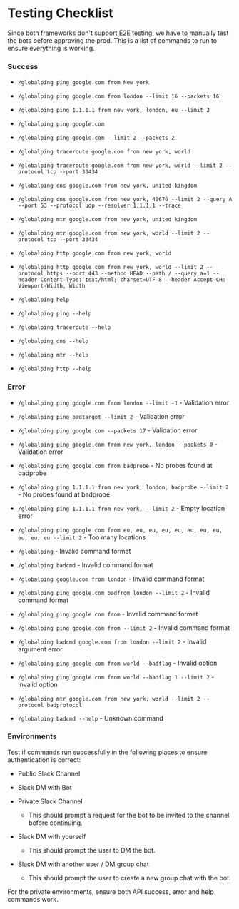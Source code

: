 # Testing Checklist

Since both frameworks don't support E2E testing, we have to manually test the bots before approving the prod. This is a list of commands to run to ensure everything is working.

### Success

- `/globalping ping google.com from New york`
- `/globalping ping google.com from london --limit 16 --packets 16`

- `/globalping ping 1.1.1.1 from new york, london, eu --limit 2`

- `/globalping ping google.com`
- `/globalping ping google.com --limit 2 --packets 2`

- `/globalping traceroute google.com from new york, world`
- `/globalping traceroute google.com from new york, world --limit 2 --protocol tcp --port 33434`

- `/globalping dns google.com from new york, united kingdom`
- `/globalping dns google.com from new york, 40676 --limit 2 --query A --port 53 --protocol udp --resolver 1.1.1.1 --trace`

- `/globalping mtr google.com from new york, united kingdom`
- `/globalping mtr google.com from new york, world --limit 2 --protocol tcp --port 33434`

- `/globalping http google.com from new york, world`
- `/globalping http google.com from new york, world --limit 2 --protocol https --port 443 --method HEAD --path / --query a=1 --header Content-Type: text/html; charset=UTF-8 --header Accept-CH: Viewport-Width, Width`

- `/globalping help`
- `/globalping ping --help`
- `/globalping traceroute --help`
- `/globalping dns --help`
- `/globalping mtr --help`
- `/globalping http --help`

### Error

- `/globalping ping google.com from london --limit -1` - Validation error
- `/globalping ping badtarget --limit 2` - Validation error
- `/globalping ping google.com --packets 17` - Validation error
- `/globalping ping google.com from new york, london --packets 0` - Validation error

- `/globalping ping google.com from badprobe` - No probes found at badprobe
- `/globalping ping 1.1.1.1 from new york, london, badprobe --limit 2` - No probes found at badprobe
- `/globalping ping 1.1.1.1 from new york, --limit 2` - Empty location error
- `/globalping ping google.com from eu, eu, eu, eu, eu, eu, eu, eu, eu, eu, eu --limit 2` - Too many locations

- `/globalping` - Invalid command format
- `/globalping badcmd` - Invalid command format
- `/globalping google.com from london` - Invalid command format
- `/globalping ping google.com badfrom london --limit 2` - Invalid command format
- `/globalping ping google.com from` - Invalid command format
- `/globalping ping google.com from --limit 2` - Invalid command format

- `/globalping badcmd google.com from london --limit 2` - Invalid argument error

- `/globalping ping google.com from world --badflag` - Invalid option
- `/globalping ping google.com from world --badflag 1 --limit 2` - Invalid option
- `/globalping mtr google.com from new york, world --limit 2 --protocol badprotocol`

- `/globalping badcmd --help` - Unknown command

### Environments

Test if commands run successfully in the following places to ensure authentication is correct:

- Public Slack Channel
- Slack DM with Bot

- Private Slack Channel
  - This should prompt a request for the bot to be invited to the channel before continuing.
- Slack DM with yourself
  - This should prompt the user to DM the bot.
- Slack DM with another user / DM group chat
  - This should prompt the user to create a new group chat with the bot.

For the private environments, ensure both API success, error and help commands work.
